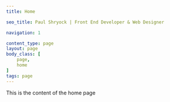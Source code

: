 ```yaml
---
title: Home

seo_title: Paul Shryock | Front End Developer & Web Designer

navigation: 1

content_type: page
layout: page
body_class: [
	page,
	home
]
tags: page
---
```


This is the content of the home page